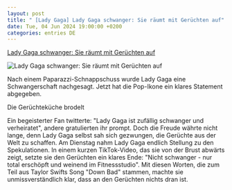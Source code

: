 ```yaml
---
layout: post
title: " [Lady Gaga] Lady Gaga schwanger: Sie räumt mit Gerüchten auf"
date: Tue, 04 Jun 2024 19:00:00 +0200
categories: entries DE
---
```

[Lady Gaga schwanger: Sie räumt mit Gerüchten auf](https://www.weekend.at/promitalk/lady-gaga-schwanger-geruechte)

![Lady Gaga schwanger: Sie räumt mit Gerüchten auf](https://www.weekend.at/sites/default/files/styles/facebook/public/2024-06/lady-gaga-schwanger.jpg)

Nach einem Paparazzi-Schnappschuss wurde Lady Gaga eine Schwangerschaft nachgesagt. Jetzt hat die Pop-Ikone ein klares Statement abgegeben.

Die Gerüchteküche brodelt

Ein begeisterter Fan twitterte: "Lady Gaga ist zufällig schwanger und verheiratet", andere gratulierten ihr prompt. Doch die Freude währte nicht lange, denn Lady Gaga selbst sah sich gezwungen, die Gerüchte aus der Welt zu schaffen. Am Dienstag nahm Lady Gaga endlich Stellung zu den Spekulationen. In einem kurzen TikTok-Video, das sie von der Brust abwärts zeigt, setzte sie den Gerüchten ein klares Ende: "Nicht schwanger - nur total erschöpft und weinend im Fitnessstudio". Mit diesen Worten, die zum Teil aus Taylor Swifts Song "Down Bad" stammen, machte sie unmissverständlich klar, dass an den Gerüchten nichts dran ist.

